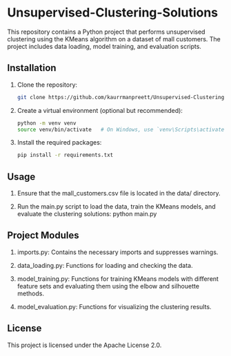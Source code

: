 # Unsupervised-Clustering-Solutions

This repository contains a Python project that performs unsupervised clustering using the KMeans algorithm on a dataset of mall customers. The project includes data loading, model training, and evaluation scripts.

## Installation
1. Clone the repository:
   ```sh
   git clone https://github.com/kaurrmanpreett/Unsupervised-Clustering-Solutions.git

2. Create a virtual environment (optional but recommended):
   ```sh
   python -m venv venv
   source venv/bin/activate   # On Windows, use `venv\Scripts\activate`

3. Install the required packages:
   ```sh
   pip install -r requirements.txt

## Usage
1. Ensure that the mall_customers.csv file is located in the data/ directory.

2. Run the main.py script to load the data, train the KMeans models, and evaluate the clustering solutions:
   python main.py

## Project Modules
1. imports.py: Contains the necessary imports and suppresses warnings.

2. data_loading.py: Functions for loading and checking the data.

3. model_training.py: Functions for training KMeans models with different feature sets and evaluating them using the elbow and silhouette methods.

4. model_evaluation.py: Functions for visualizing the clustering results.

## License
This project is licensed under the Apache License 2.0.
